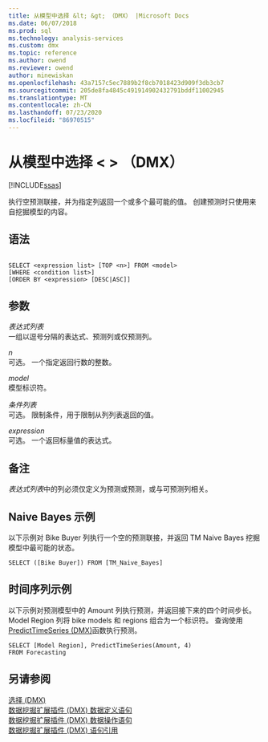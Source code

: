 ```yaml
---
title: 从模型中选择 &lt; &gt; （DMX） |Microsoft Docs
ms.date: 06/07/2018
ms.prod: sql
ms.technology: analysis-services
ms.custom: dmx
ms.topic: reference
ms.author: owend
ms.reviewer: owend
author: minewiskan
ms.openlocfilehash: 43a7157c5ec7889b2f8cb7018423d909f3db3cb7
ms.sourcegitcommit: 205de8fa4845c491914902432791bddf11002945
ms.translationtype: MT
ms.contentlocale: zh-CN
ms.lasthandoff: 07/23/2020
ms.locfileid: "86970515"
---
```

# <a name="select-from-ltmodelgt-dmx"></a>从模型中选择 &lt; &gt; （DMX）
[!INCLUDE[ssas](../includes/applies-to-version/ssas.md)]

  执行空预测联接，并为指定列返回一个或多个最可能的值。 创建预测时只使用来自挖掘模型的内容。  
  
## <a name="syntax"></a>语法  
  
```  
  
SELECT <expression list> [TOP <n>] FROM <model>   
[WHERE <condition list>]   
[ORDER BY <expression> [DESC|ASC]]  
```  
  
## <a name="arguments"></a>参数  
 *表达式列表*  
 一组以逗号分隔的表达式、预测列或仅预测列。  
  
 *n*  
 可选。 一个指定返回行数的整数。  
  
 *model*  
 模型标识符。  
  
 *条件列表*  
 可选。 限制条件，用于限制从列列表返回的值。  
  
 *expression*  
 可选。 一个返回标量值的表达式。  
  
## <a name="remarks"></a>备注  
 *表达式列表*中的列必须仅定义为预测或预测，或与可预测列相关。  
  
## <a name="naive-bayes-example"></a>Naive Bayes 示例  
 以下示例对 Bike Buyer 列执行一个空的预测联接，并返回 TM Naive Bayes 挖掘模型中最可能的状态。  
  
```  
SELECT ([Bike Buyer]) FROM [TM_Naive_Bayes]  
```  
  
## <a name="time-series-example"></a>时间序列示例  
 以下示例对预测模型中的 Amount 列执行预测，并返回接下来的四个时间步长。 Model Region 列将 bike models 和 regions 组合为一个标识符。 查询使用[PredictTimeSeries &#40;DMX&#41;](../dmx/predicttimeseries-dmx.md)函数执行预测。  
  
```  
SELECT [Model Region], PredictTimeSeries(Amount, 4)   
FROM Forecasting  
```  
  
## <a name="see-also"></a>另请参阅  
 [选择 &#40;DMX&#41;](../dmx/select-dmx.md)   
 [数据挖掘扩展插件 &#40;DMX&#41; 数据定义语句](../dmx/dmx-statements-data-definition.md)   
 [数据挖掘扩展插件 &#40;DMX&#41; 数据操作语句](../dmx/dmx-statements-data-manipulation.md)   
 [数据挖掘扩展插件 (DMX) 语句引用](../dmx/data-mining-extensions-dmx-statements.md)  
  
  
